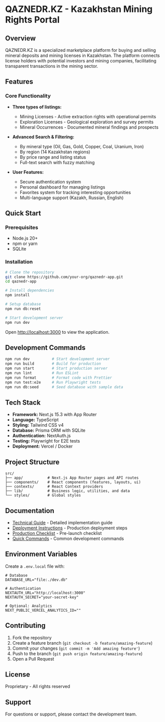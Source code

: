 # QAZNEDR.KZ - Kazakhstan Mining Rights Portal

## Overview

QAZNEDR.KZ is a specialized marketplace platform for buying and selling mineral deposits and mining licenses in Kazakhstan. The platform connects license holders with potential investors and mining companies, facilitating transparent transactions in the mining sector.

## Features

### Core Functionality
- **Three types of listings:**
  - Mining Licenses - Active extraction rights with operational permits
  - Exploration Licenses - Geological exploration and survey permits  
  - Mineral Occurrences - Documented mineral findings and prospects

- **Advanced Search & Filtering:**
  - By mineral type (Oil, Gas, Gold, Copper, Coal, Uranium, Iron)
  - By region (14 Kazakhstan regions)
  - By price range and listing status
  - Full-text search with fuzzy matching

- **User Features:**
  - Secure authentication system
  - Personal dashboard for managing listings
  - Favorites system for tracking interesting opportunities
  - Multi-language support (Kazakh, Russian, English)

## Quick Start

### Prerequisites
- Node.js 20+ 
- npm or yarn
- SQLite

### Installation

```bash
# Clone the repository
git clone https://github.com/your-org/qaznedr-app.git
cd qaznedr-app

# Install dependencies
npm install

# Setup database
npm run db:reset

# Start development server
npm run dev
```

Open [http://localhost:3000](http://localhost:3000) to view the application.

## Development Commands

```bash
npm run dev          # Start development server
npm run build        # Build for production
npm run start        # Start production server
npm run lint         # Run ESLint
npm run format       # Format code with Prettier
npm run test:e2e     # Run Playwright tests
npm run db:seed      # Seed database with sample data
```

## Tech Stack

- **Framework:** Next.js 15.3 with App Router
- **Language:** TypeScript
- **Styling:** Tailwind CSS v4
- **Database:** Prisma ORM with SQLite
- **Authentication:** NextAuth.js
- **Testing:** Playwright for E2E tests
- **Deployment:** Vercel / Docker

## Project Structure

```
src/
├── app/           # Next.js App Router pages and API routes
├── components/    # React components (features, layouts, ui)
├── contexts/      # React Context providers
├── lib/           # Business logic, utilities, and data
└── styles/        # Global styles
```

## Documentation

- [Technical Guide](./CLAUDE_TECHNICAL_GUIDE.md) - Detailed implementation guide
- [Deployment Instructions](./DEPLOY_INSTRUCTIONS.md) - Production deployment steps  
- [Production Checklist](./PRODUCTION_READINESS.md) - Pre-launch checklist
- [Quick Commands](./START_COMMANDS.md) - Common development commands

## Environment Variables

Create a `.env.local` file with:

```env
# Database
DATABASE_URL="file:./dev.db"

# Authentication
NEXTAUTH_URL="http://localhost:3000"
NEXTAUTH_SECRET="your-secret-key"

# Optional: Analytics
NEXT_PUBLIC_VERCEL_ANALYTICS_ID=""
```

## Contributing

1. Fork the repository
2. Create a feature branch (`git checkout -b feature/amazing-feature`)
3. Commit your changes (`git commit -m 'Add amazing feature'`)
4. Push to the branch (`git push origin feature/amazing-feature`)
5. Open a Pull Request

## License

Proprietary - All rights reserved

## Support

For questions or support, please contact the development team.